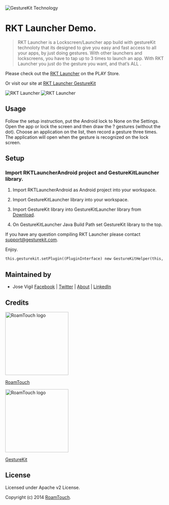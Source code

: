 <img src="http://www.gesturekit.com/wp-content/uploads/2014/05/colash_largo.png" alt="GestureKit Technology">

# RKT Launcher Demo. 


> RKT Launcher is a Lockscreen/Launcher app build with gestureKit technoloty that its designed to give you easy and fast access to all your apps, by just doing gestures.
With other launchers and lockscreens, you have to tap up to 3 times to launch an app. With RKT Launcher you just do the gesture you want, and that’s ALL .

Please check out the [RKT Launcher](https://play.google.com/store/apps/details?id=com.roamtouch.gesturekit.rktlauncher) on the PLAY Store.

Or visit our site at [RKT Launcher GestureKit]( http://www.gesturekit.com/rkt-launcher/ ) 

<img src="https://lh4.ggpht.com/o36aWE7zSt1vfnlNIi7lM8T1rsIHARD5jo4fZ3zqiGwgs3xeQeD4l4tpVKOTUCaBUUk=h900-rw" alt="RKT Launcher">
<img src="https://lh3.ggpht.com/g7oZN3CIA2nc1M8XzjC-0PGz-AYwKBjCzgiVUHOUyX73y1fR9CChG-eHiTfl4rzfvjs=h900-rw" alt="RKT Launcher">

## Usage

Follow the setup instruction, put the Android lock to None on the Settings. Open the app or lock the screen and then draw the ? gestures (without  the dot). Choose an application on the list, then record a gesture three times. The application will open when the gesture is recognized on the lock screen. 

## Setup

### Import RKTLauncherAndroid project and GestureKitLauncher library. 

1) Import RKTLauncherAndroid as Android project into your workspace.

2) Import GestureKitLauncher library into your workspace.

3) Import GestureKit library into GestureKitLauncher library from [Download](http://www.gesturekit.com/learn/downloads/). 

4) On GestureKitLauncher Java Build Path set GestureKit library to the top.


If you have any question compiling RKT Launcher please contact support@gesturekit.com.

Enjoy.

 

```html
this.gesturekit.setPlugin((PluginInterface) new GestureKitHelper(this, this.gesturekit));
```

## Maintained by
- Jose Vigil
[Facebook](https://www.facebook.com/jose.vigil.1973) | [Twitter](https://twitter.com/JoseVigil) | [About](http://about.me/josevigil) | [LinkedIn](https://www.linkedin.com/in/josemanuelvigil) 

## Credits

<img src="http://www.roamtouch.com/wp-content/uploads/2014/06/logo.png" width="200" alt="RoamTouch logo">

[RoamTouch](http://roamtouch.com) 

<img src="http://www.gesturekit.com/wp-content/uploads/2014/05/logogkblue.png" width="200" alt="RoamTouch logo">

[GestureKit](http://www.gesturekit.com)

## License
Licensed under Apache v2 License.

Copyright (c) 2014 [RoamTouch](http://github.com/RoamTouch). 

